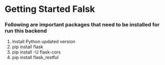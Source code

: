 # Getting Started Falsk
### Following are important packages that need to be installed for run this backend 
1. Install Python updated version 
2. pip install flask 
3. pip install -U flask-cors
4. pip install flask_restful